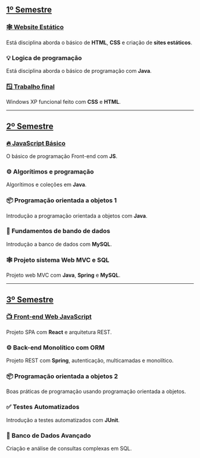 ## [1º Semestre](https://joao-vitorg.github.io/sistemas-para-internet/1-semestre)

### [🕸️ Website Estático](https://joao-vitorg.github.io/sistemas-para-internet/1-semestre/website-estatico)
Está disciplina aborda o básico de **HTML**, **CSS** e criação de **sites estáticos**.

### 💡 Logica de programação
Está disciplina aborda o básico de programação com **Java**.

### [🪟 Trabalho final](https://github.com/joao-vitorg/windows-css)
Windows XP funcional feito com **CSS** e **HTML**.

---

## [2º Semestre](https://joao-vitorg.github.io/sistemas-para-internet/2-semestre)

### [🔥 JavaScript Básico](https://joao-vitorg.github.io/sistemas-para-internet/2-semestre/js-basico)
O básico de programação Front-end com **JS**.

### ⚙️ Algorítimos e programação
Algorítimos e coleções em **Java**.

### 📦 Programação orientada a objetos 1

Introdução a programação orientada a objetos com **Java**.

### 🎲 Fundamentos de bando de dados

Introdução a banco de dados com **MySQL**.

### 🕸️ Projeto sistema Web MVC e SQL

Projeto web MVC com **Java**, **Spring** e **MySQL**.

---

## [3º Semestre](https://joao-vitorg.github.io/sistemas-para-internet/3-semestre)

### [📺 Front-end Web JavaScript ](https://joao-vitorg.github.io/sistemas-para-internet/3-semestre/front-end)

Projeto SPA com **React** e arquitetura REST.

### ⚙️ Back-end Monolítico com ORM

Projeto REST com **Spring**, autenticação, multicamadas e monolítico.

### 📦 Programação orientada a objetos 2

Boas práticas de programação usando programação orientada a objetos.

### ✅ Testes Automatizados

Introdução a testes automatizados com **JUnit**.

### 🎲 Banco de Dados Avançado

Criação e análise de consultas complexas em SQL.
